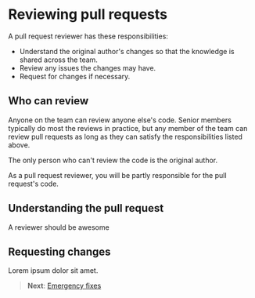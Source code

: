 # Reviewing pull requests

A pull request reviewer has these responsibilities:

- Understand the original author's changes so that the knowledge is shared across the team.
- Review any issues the changes may have.
- Request for changes if necessary.

## Who can review

Anyone on the team can review anyone else's code. Senior members typically do most the reviews in practice, but any member of the team can review pull requests as long as they can satisfy the responsibilities listed above.

The only person who can't review the code is the original author.

As a pull request reviewer, you will be partly responsible for the pull request's code.

## Understanding the pull request

A reviewer should be awesome

## Requesting changes

Lorem ipsum dolor sit amet.

> **Next**: [Emergency fixes](hotfix.md)
